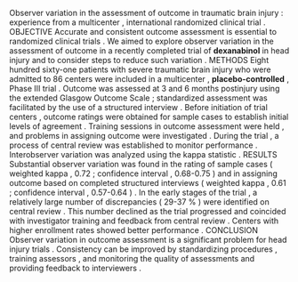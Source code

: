 Observer variation in the assessment of outcome in traumatic brain injury : experience from a multicenter , international randomized clinical trial . OBJECTIVE Accurate and consistent outcome assessment is essential to randomized clinical trials . We aimed to explore observer variation in the assessment of outcome in a recently completed trial of **dexanabinol** in head injury and to consider steps to reduce such variation . METHODS Eight hundred sixty-one patients with severe traumatic brain injury who were admitted to 86 centers were included in a multicenter , **placebo-controlled** , Phase III trial . Outcome was assessed at 3 and 6 months postinjury using the extended Glasgow Outcome Scale ; standardized assessment was facilitated by the use of a structured interview . Before initiation of trial centers , outcome ratings were obtained for sample cases to establish initial levels of agreement . Training sessions in outcome assessment were held , and problems in assigning outcome were investigated . During the trial , a process of central review was established to monitor performance . Interobserver variation was analyzed using the kappa statistic . RESULTS Substantial observer variation was found in the rating of sample cases ( weighted kappa , 0.72 ; confidence interval , 0.68-0.75 ) and in assigning outcome based on completed structured interviews ( weighted kappa , 0.61 ; confidence interval , 0.57-0.64 ) . In the early stages of the trial , a relatively large number of discrepancies ( 29-37 % ) were identified on central review . This number declined as the trial progressed and coincided with investigator training and feedback from central review . Centers with higher enrollment rates showed better performance . CONCLUSION Observer variation in outcome assessment is a significant problem for head injury trials . Consistency can be improved by standardizing procedures , training assessors , and monitoring the quality of assessments and providing feedback to interviewers . 